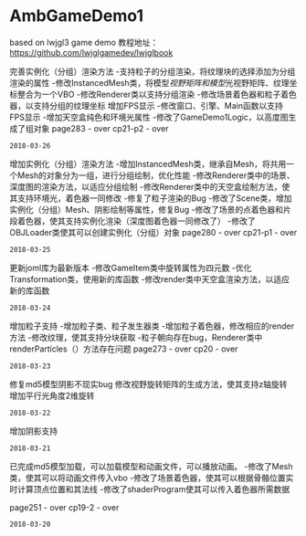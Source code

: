 # AmbGameDemo1
based on lwjgl3 game demo
教程地址：
https://github.com/lwjglgamedev/lwjglbook

完善实例化（分组）渲染方法
    -支持粒子的分组渲染，将纹理块的选择添加为分组渲染的属性
    -修改InstancedMesh类，将模型*视野矩阵和模型*光视野矩阵、纹理坐标整合为一个VBO
    -修改Renderer类以支持分组渲染
    -修改场景着色器和粒子着色器，以支持分组的纹理坐标
增加FPS显示
    -修改窗口、引擎、Main函数以支持FPS显示
    -增加天空盒纯色和环境光属性
    -修改了GameDemo1Logic，以高度图生成了组对象
    page283 - over
    cp21-p2 - over
    
    2018-03-26

增加实例化（分组）渲染方法
    -增加InstancedMesh类，继承自Mesh，将共用一个Mesh的对象分为一组，进行分组绘制，优化性能
    -修改Renderer类中的场景、深度图的渲染方法，以适应分组绘制
    -修改Renderer类中的天空盒绘制方法，使其支持环境光，着色器一同修改
    -修复了粒子渲染的Bug
    -修改了Scene类，增加实例化（分组）Mesh、阴影绘制等属性，修复Bug
    -修改了场景的点着色器和片段着色器，使其支持实例化渲染（深度图着色器一同修改了）
    -修改了OBJLoader类使其可以创建实例化（分组）对象
    page280 - over
    cp21-p1 - over
    
    2018-03-25

更新joml库为最新版本
    -修改GameItem类中旋转属性为四元数
    -优化Transformation类，使用新的库函数
    -修改render类中天空盒渲染方法，以适应新的库函数
    
    2018-03-24

增加粒子支持
    -增加粒子类、粒子发生器类
    -增加粒子着色器，修改相应的render方法
    -修改纹理，使其支持分块获取
    -粒子朝向存在bug，Renderer类中renderParticles（）方法存在问题
    page273 - over
    cp20 - over
   
    2018-03-23

修复md5模型阴影不现实bug
    修改视野旋转矩阵的生成方法，使其支持z轴旋转
    增加平行光角度2维旋转

    2018-03-22

增加阴影支持

    2018-03-21

已完成md5模型加载，可以加载模型和动画文件，可以播放动画。
    -修改了Mesh类，使其可以将动画文件传入vbo
    -修改了场景着色器，使其可以根据骨骼位置实时计算顶点位置和其法线
    -修改了shaderProgram使其可以传入着色器所需数据
    
page251 - over
cp19-2 - over

    2018-03-20

